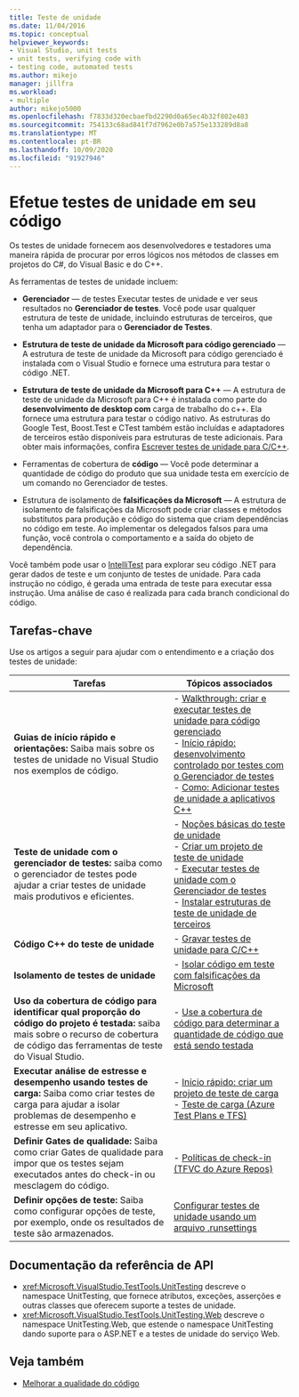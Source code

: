 ```yaml
---
title: Teste de unidade
ms.date: 11/04/2016
ms.topic: conceptual
helpviewer_keywords:
- Visual Studio, unit tests
- unit tests, verifying code with
- testing code, automated tests
ms.author: mikejo
manager: jillfra
ms.workload:
- multiple
author: mikejo5000
ms.openlocfilehash: f7833d320ecbaefbd2290d0a65ec4b32f802e403
ms.sourcegitcommit: 754133c68ad841f7d7962e0b7a575e133289d8a8
ms.translationtype: MT
ms.contentlocale: pt-BR
ms.lasthandoff: 10/09/2020
ms.locfileid: "91927946"
---
```

# <a name="unit-test-your-code"></a>Efetue testes de unidade em seu código

Os testes de unidade fornecem aos desenvolvedores e testadores uma maneira rápida de procurar por erros lógicos nos métodos de classes em projetos do C#, do Visual Basic e do C++.

As ferramentas de testes de unidade incluem:

* **Gerenciador** &mdash; de testes Executar testes de unidade e ver seus resultados no **Gerenciador de testes**. Você pode usar qualquer estrutura de teste de unidade, incluindo estruturas de terceiros, que tenha um adaptador para o **Gerenciador de Testes**.

* **Estrutura de teste de unidade da Microsoft para código gerenciado** &mdash; A estrutura de teste de unidade da Microsoft para código gerenciado é instalada com o Visual Studio e fornece uma estrutura para testar o código .NET.

* **Estrutura de teste de unidade da Microsoft para C++** &mdash; A estrutura de teste de unidade da Microsoft para C++ é instalada como parte do **desenvolvimento de desktop com** carga de trabalho do c++. Ela fornece uma estrutura para testar o código nativo. As estruturas do Google Test, Boost.Test e CTest também estão incluídas e adaptadores de terceiros estão disponíveis para estruturas de teste adicionais. Para obter mais informações, confira [Escrever testes de unidade para C/C++](../test/writing-unit-tests-for-c-cpp.md).

* Ferramentas de cobertura de **código** &mdash; Você pode determinar a quantidade de código do produto que sua unidade testa em exercício de um comando no Gerenciador de testes.

* Estrutura de isolamento de **falsificações da Microsoft** &mdash; A estrutura de isolamento de falsificações da Microsoft pode criar classes e métodos substitutos para produção e código do sistema que criam dependências no código em teste. Ao implementar os delegados falsos para uma função, você controla o comportamento e a saída do objeto de dependência.

Você também pode usar o [IntelliTest](../test/generate-unit-tests-for-your-code-with-intellitest.md) para explorar seu código .NET para gerar dados de teste e um conjunto de testes de unidade. Para cada instrução no código, é gerada uma entrada de teste para executar essa instrução. Uma análise de caso é realizada para cada branch condicional do código.

## <a name="key-tasks"></a>Tarefas-chave

Use os artigos a seguir para ajudar com o entendimento e a criação dos testes de unidade:

|Tarefas|Tópicos associados|
|-|-----------------------|
|**Guias de início rápido e orientações:** Saiba mais sobre os testes de unidade no Visual Studio nos exemplos de código.|- [Walkthrough: criar e executar testes de unidade para código gerenciado](../test/walkthrough-creating-and-running-unit-tests-for-managed-code.md)<br />- [Início rápido: desenvolvimento controlado por testes com o Gerenciador de testes](../test/quick-start-test-driven-development-with-test-explorer.md)<br />- [Como: Adicionar testes de unidade a aplicativos C++](../test/how-to-use-microsoft-test-framework-for-cpp.md)|
|**Teste de unidade com o gerenciador de testes:** saiba como o gerenciador de testes pode ajudar a criar testes de unidade mais produtivos e eficientes.|- [Noções básicas do teste de unidade](../test/unit-test-basics.md)<br />- [Criar um projeto de teste de unidade](../test/create-a-unit-test-project.md)<br />- [Executar testes de unidade com o Gerenciador de testes](../test/run-unit-tests-with-test-explorer.md)<br />- [Instalar estruturas de teste de unidade de terceiros](../test/install-third-party-unit-test-frameworks.md)|
|**Código C++ do teste de unidade**|- [Gravar testes de unidade para C/C++](../test/writing-unit-tests-for-c-cpp.md)|
|**Isolamento de testes de unidade**|- [Isolar código em teste com falsificações da Microsoft](../test/isolating-code-under-test-with-microsoft-fakes.md)|
|**Uso da cobertura de código para identificar qual proporção do código do projeto é testada:** saiba mais sobre o recurso de cobertura de código das ferramentas de teste do Visual Studio.|- [Use a cobertura de código para determinar a quantidade de código que está sendo testada](../test/using-code-coverage-to-determine-how-much-code-is-being-tested.md)|
|**Executar análise de estresse e desempenho usando testes de carga:** Saiba como criar testes de carga para ajudar a isolar problemas de desempenho e estresse em seu aplicativo.|- [Início rápido: criar um projeto de teste de carga](../test/quickstart-create-a-load-test-project.md)<br />- [Teste de carga (Azure Test Plans e TFS)](/azure/devops/test/load-test/index?view=vsts&preserve-view=true)|
|**Definir Gates de qualidade:** Saiba como criar Gates de qualidade para impor que os testes sejam executados antes do check-in ou mesclagem do código.|- [Políticas de check-in (TFVC do Azure Repos)](/azure/devops/repos/tfvc/add-check-policies?view=vsts&preserve-view=true)|
|**Definir opções de teste:** Saiba como configurar opções de teste, por exemplo, onde os resultados de teste são armazenados.|[Configurar testes de unidade usando um arquivo .runsettings](../test/configure-unit-tests-by-using-a-dot-runsettings-file.md)|

## <a name="api-reference-documentation"></a>Documentação da referência de API

- <xref:Microsoft.VisualStudio.TestTools.UnitTesting> descreve o namespace UnitTesting, que fornece atributos, exceções, asserções e outras classes que oferecem suporte a testes de unidade.
- <xref:Microsoft.VisualStudio.TestTools.UnitTesting.Web> descreve o namespace UnitTesting.Web, que estende o namespace UnitTesting dando suporte para o ASP.NET e a testes de unidade do serviço Web.

## <a name="see-also"></a>Veja também

- [Melhorar a qualidade do código](../test/improve-code-quality.md)
